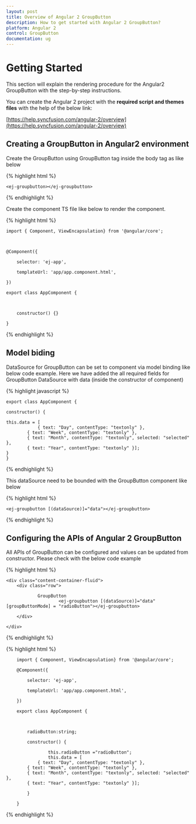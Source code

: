 ```yaml
---
layout: post
title: Overview of Angular 2 GroupButton
description: How to get started with Angular 2 GroupButton?
platform: Angular 2
control: GroupButton
documentation: ug
---
```


# Getting Started

This section will explain the rendering procedure for the Angular2 GroupButton with the step-by-step instructions.

You can create the Angular 2 project with the **required script and themes files** with the help of the below link:

[https://help.syncfusion.com/angular-2/overview](https://help.syncfusion.com/angular-2/overview)


## Creating a GroupButton in Angular2 environment

Create the GroupButton using GroupButton tag inside the body tag as like below

{% highlight html %}

    <ej-groupbutton></ej-groupbutton>

{% endhighlight %}


Create the component TS file like below to render the component.

{% highlight html %}

    import { Component, ViewEncapsulation} from '@angular/core';



    @Component({

        selector: 'ej-app',

        templateUrl: 'app/app.component.html',

    })

    export class AppComponent {



        constructor() {}

    }

{% endhighlight %}


## Model biding

DataSource for GroupButton can be set to component via model binding like below code example.
Here we have added the all required fields for GroupButton DataSource with data (inside the constructor of component)


{% highlight javascript %}

    export class AppComponent { 

    constructor() { 

    this.data = [
                { text: "Day", contentType: "textonly" },
            { text: "Week", contentType: "textonly" },
            { text: "Month", contentType: "textonly", selected: "selected" },
            { text: "Year", contentType: "textonly" }];
    }
    }


{% endhighlight %}

This dataSource need to be bounded with the GroupButton component like below




{% highlight html %}

    <ej-groupbutton [(dataSource)]="data"></ej-groupbutton>



{% endhighlight %}


## Configuring the APIs of Angular 2 GroupButton 

All APIs of GroupButton can be configured and values can be updated from constructor. Please check with the below code example

{% highlight html %}

    <div class="content-container-fluid">
        <div class="row">

                GroupButton
                        <ej-groupbutton [(dataSource)]="data" [groupButtonMode] = "radioButton"></ej-groupbutton>

        </div>
        
    </div>



{% endhighlight %}



{% highlight html %}


        import { Component, ViewEncapsulation} from '@angular/core';

        @Component({

            selector: 'ej-app',

            templateUrl: 'app/app.component.html',

        })

        export class AppComponent {



            radioButton:string;

            constructor() {

                    this.radioButton ="radioButton";   
                    this.data = [
                { text: "Day", contentType: "textonly" },
            { text: "Week", contentType: "textonly" },
            { text: "Month", contentType: "textonly", selected: "selected" },
            { text: "Year", contentType: "textonly" }];
    
            }

        }

{% endhighlight %}




